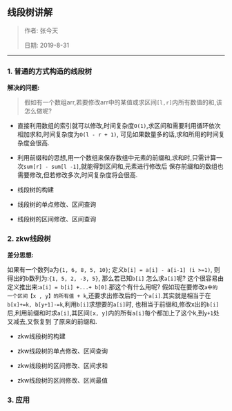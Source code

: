 ## 线段树讲解
> 作者: 张今天
>
> 日期: 2019-8-31
>
----

### 1. 普通的方式构造的线段树
**解决的问题:**

> 假如有一个数组arr,若要修改arr中的某值或求区间`[l,r]`内所有数值的和,该怎么做呢?
- 直接利用数组的索引就可以修改,时间复杂度`O(1)`,求区间和需要利用循环依次相加求和,时间复杂度为`O(l - r + 1)`,
可见如果数量多的话,求和所用的时间复杂度会很高.
- 利用前缀和的思想,用一个数组来保存数组中元素的前缀和,求和时,只需计算一次`sum[r] - sum[l -1]`,就能得到区间和,元素进行修改后
保存前缀和的数组也需要修改,但若修改多次,时间复杂度将会很高.


- 线段树的构建

- 线段树的单点修改、区间查询

- 线段树的区间修改、区间查询

### 2. zkw线段树

**差分思想:**

如果有一个数列a为`{1, 6, 8, 5, 10}`; 定义`b[i] = a[i] - a[i-1] (i >=1)`, 则得出的b数列为:`{1, 5, 2, -3, 5}`,
那么若已知`b[i]` 怎么求`a[i]`呢? 这个很容易由定义推出来:`a[i] = b[i] +...+ b[0]`.那这个有什么用呢? 假如现在要修改`a中的
一个区间【x , y】的所有值 + k`,还要求出修改后的一个`a[i]`.其实就是相当于在 `b[x]+=k, b[y+1]-=k`,利用`b[i]`求想要的`a[i]`时,
也相当于前缀和,修改x出的`b[i]`后,利用前缀和时求`a[i]`,其区间`[x, y]`内的所有`a[i]`每个都加上了这个k,到`y+1`处又减去,又恢复到
了原来的前缀和.




- zkw线段树的构建

- zkw线段树的单点修改、区间查询

- zkw线段树的区间修改、区间求和

- zkw线段树的区间修改、区间最值


### 3. 应用
